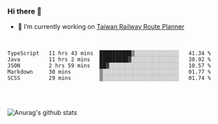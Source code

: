 ### Hi there 👋

- 🔭 I’m currently working on [Taiwan Railway Route Planner](https://github.com/Taiwan-Railway-Route-Planner)

<br/>

<!--START_SECTION:waka-->
```text
TypeScript   11 hrs 43 mins  ██████████▒░░░░░░░░░░░░░░   41.34 % 
Java         11 hrs 2 mins   █████████▓░░░░░░░░░░░░░░░   38.92 % 
JSON         2 hrs 59 mins   ██▓░░░░░░░░░░░░░░░░░░░░░░   10.57 % 
Markdown     30 mins         ▒░░░░░░░░░░░░░░░░░░░░░░░░   01.77 % 
SCSS         29 mins         ▒░░░░░░░░░░░░░░░░░░░░░░░░   01.74 % 
```
<!--END_SECTION:waka-->

<br/>
<br/>

![Anurag's github stats](https://github-readme-stats.vercel.app/api?username=DepickereSven&show_icons=true&theme=tokyonight)



<!--
**DepickereSven/DepickereSven** is a ✨ _special_ ✨ repository because its `README.md` (this file) appears on your GitHub profile.

Here are some ideas to get you started:

- 🔭 I’m currently working on ...
- 🌱 I’m currently learning ...
- 👯 I’m looking to collaborate on ...
- 🤔 I’m looking for help with ...
- 💬 Ask me about ...
- 📫 How to reach me: ...
- 😄 Pronouns: ...
- ⚡ Fun fact: ...
-->
